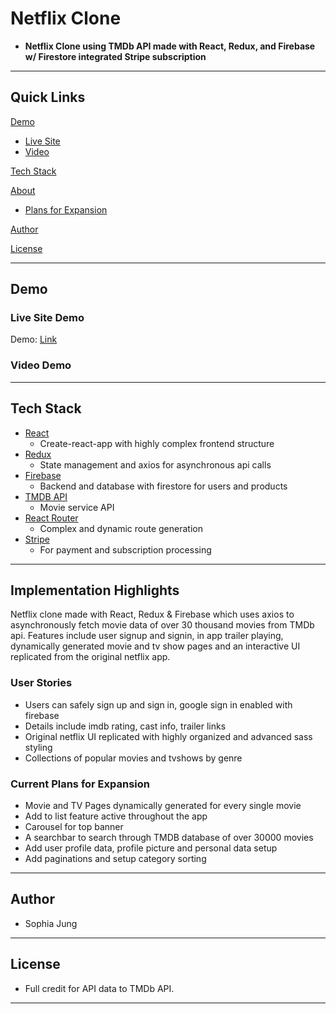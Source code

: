 # Netflix Clone

- **Netflix Clone using TMDb API made with React, Redux, and Firebase w/ Firestore integrated Stripe subscription**

---

## Quick Links

[Demo](#demo)

- [Live Site](#live-site-demo)
- [Video](#video-demo)

[Tech Stack](#tech-stack)

[About](#Implementation-Highlights)

- [Plans for Expansion](#future-plans-for-expansion)

[Author](#author)

[License](#license)

---

## Demo

### Live Site Demo

Demo: [Link](https://netflix-clone-2418e.web.app)

### Video Demo

<!-- ![demogif](netflix.gif) -->

---

## Tech Stack

- [React](https://github.com/facebook/react) 
  - Create-react-app with highly complex frontend structure
- [Redux](https://redux.js.org/) 
  - State management and axios for asynchronous api calls
- [Firebase](https://firebase.google.com/) 
  - Backend and database with firestore for users and products
- [TMDB API](https://www.themoviedb.org/?language=en-US)
  - Movie service API
- [React Router](https://reacttraining.com/react-router/web/guides/quick-start) 
  - Complex and dynamic route generation 
- [Stripe](https://stripe.com/)
  - For payment and subscription processing

---

## Implementation Highlights

Netflix clone made with React, Redux & Firebase which uses axios to asynchronously fetch movie data of over 30 thousand movies from TMDb api. Features include user signup and signin, in app trailer playing, dynamically generated movie and tv show pages and an interactive UI replicated from the original netflix app.

### User Stories

- Users can safely sign up and sign in, google sign in enabled with firebase
- Details include imdb rating, cast info, trailer links
- Original netflix UI replicated with highly organized and advanced sass styling
- Collections of popular movies and tvshows by genre

### Current Plans for Expansion

- Movie and TV Pages dynamically generated for every single movie
- Add to list feature active throughout the app
- Carousel for top banner
- A searchbar to search through TMDB database of over 30000 movies
- Add user profile data, profile picture and personal data setup
- Add paginations and setup category sorting


---

## Author

- Sophia Jung

---

## License

- Full credit for API data to TMDb API.

---
